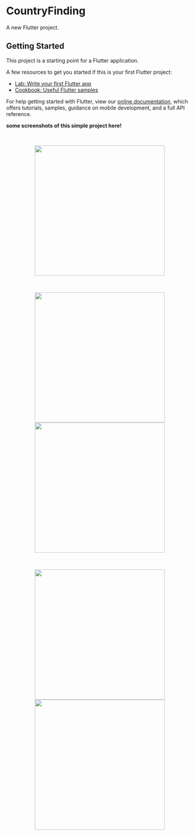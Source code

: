 # CountryFinding

A new Flutter project.

## Getting Started

This project is a starting point for a Flutter application.

A few resources to get you started if this is your first Flutter project:

- [Lab: Write your first Flutter app](https://flutter.dev/docs/get-started/codelab)
- [Cookbook: Useful Flutter samples](https://flutter.dev/docs/cookbook)

For help getting started with Flutter, view our
[online documentation](https://flutter.dev/docs), which offers tutorials,
samples, guidance on mobile development, and a full API reference.

<b>some screenshots of this simple project here!</b>


<p>
<br>
<p align="center" width = 80%>
    <image src= "https://user-images.githubusercontent.com/40542971/85973186-33317d80-b9fc-11ea-823f-c0a4e681ff3f.png" width="350"/>
  
  </p>
  <Br>
  <p align="center" width = 80%>
    <image src= "https://user-images.githubusercontent.com/40542971/85973192-33ca1400-b9fc-11ea-94ae-fad105b4e266.png" width="350"/>
   <image src= "https://user-images.githubusercontent.com/40542971/85973193-3462aa80-b9fc-11ea-9951-f5b4fd226c59.png" width="350"/>
  </p>
  <br>
  <p align="center" width = 80%>
    <image src= "https://user-images.githubusercontent.com/40542971/85973184-3298e700-b9fc-11ea-81cd-68810eddc8a1.png" width="350"/>
   <image src= "https://user-images.githubusercontent.com/40542971/85973182-3167ba00-b9fc-11ea-919a-0c13bcf9b72e.png" width="350"/>
  </p>
  <br>
</p>

